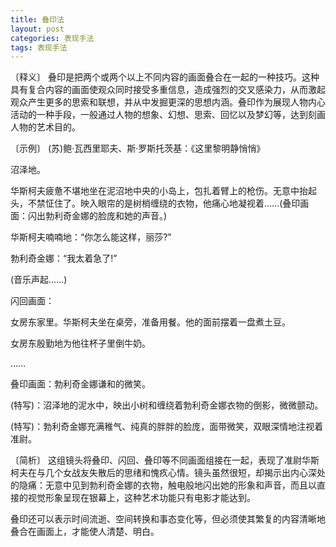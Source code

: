```yaml
---
title: 叠印法
layout: post
categories: 表现手法
tags: 表现手法
---
```


〔释义〕 叠印是把两个或两个以上不同内容的画面叠合在一起的一种技巧。这种具有复合内容的画面使观众同时接受多重信息，造成强烈的交叉感染力，从而激起观众产生更多的思索和联想，并从中发掘更深的思想内涵。叠印作为展现人物内心活动的一种手段，一般通过人物的想象、幻想、思索、回忆以及梦幻等，达到刻画人物的艺术目的。

〔示例〕 (苏)鲍·瓦西里耶夫、斯·罗斯托茨基：《这里黎明静悄悄》

沼泽地。

华斯柯夫疲惫不堪地坐在泥沼地中央的小岛上，包扎着臂上的枪伤。无意中抬起头，不禁怔住了。映入眼帘的是树梢缠绕的衣物，他痛心地凝视着……(叠印画面：闪出勃利奇金娜的脸庞和她的声音。)

华斯柯夫喃喃地：“你怎么能这样，丽莎?”

勃利奇金娜：“我太着急了!”

(音乐声起……)

闪回画面：

女房东家里。华斯柯夫坐在桌旁，准备用餐。他的面前摆着一盘煮土豆。

女房东殷勤地为他往杯子里倒牛奶。

……

叠印画面：勃利奇金娜谦和的微笑。

(特写)：沼泽地的泥水中，映出小树和缠绕着勃利奇金娜衣物的倒影，微微颤动。

(特写)：勃利奇金娜充满稚气、纯真的胖胖的脸庞，面带微笑，双眼深情地注视着准尉。

〔简析〕 这组镜头将叠印、闪回、叠印等不同画面组接在一起，表现了准尉华斯柯夫在与几个女战友失散后的思绪和愧疚心情。镜头虽然很短，却揭示出内心深处的隐痛：无意中见到勃利奇金娜的衣物，触电般地闪出她的形象和声音，而且以直接的视觉形象呈现在银幕上，这种艺术功能只有电影才能达到。

叠印还可以表示时间流逝、空间转换和事态变化等，但必须使其繁复的内容清晰地叠合在画面上，才能使人清楚、明白。 